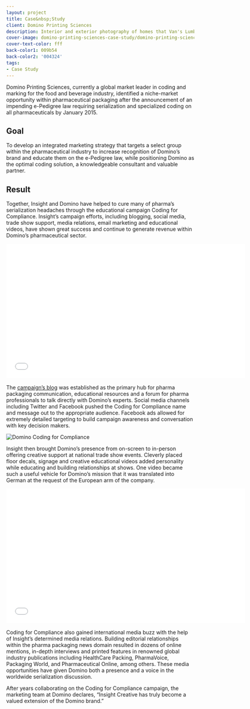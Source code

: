 ```yaml
---
layout: project
title: Case&nbsp;Study
client: Domino Printing Sciences
description: Interior and exterior photography of homes that Van's Lumber has built.
cover-image: domino-printing-sciences-case-study/domino-printing-sciences-case-study-cover
cover-text-color: fff
back-color1: 009b54
back-color2: '004324'
tags:
- Case Study
---
```


Domino Printing Sciences, currently a global market leader in coding and marking for the food and beverage industry, identified a niche-market opportunity within pharmaceutical packaging after the announcement of an impending e-Pedigree law requiring serialization and specialized coding on all pharmaceuticals by January 2015.

## Goal

To develop an integrated marketing strategy that targets a select group within the pharmaceutical industry to increase recognition of Domino’s brand and educate them on the e-Pedigree law, while positioning Domino as the optimal coding solution, a knowledgeable consultant and valuable partner.

## Result

Together, Insight and Domino have helped to cure many of pharma’s serialization headaches through the educational campaign Coding for Compliance. Insight’s campaign efforts, including blogging, social media, trade show support, media relations, email marketing and educational videos, have shown great success and continue to generate revenue within Domino’s pharmaceutical sector.

<iframe width="640" height="360" src="//www.youtube.com/embed/FEOcVkXRzcs?rel=0" frameborder="0" allowfullscreen></iframe>

The [campaign’s blog](http://codingforcompliance.com) was established as the primary hub for pharma packaging communication, educational resources and a forum for pharma professionals to talk directly with Domino’s experts. Social media channels including Twitter and Facebook pushed the Coding for Compliance name and message out to the appropriate audience. Facebook ads allowed for extremely detailed targeting to build campaign awareness and conversation with key decision makers.

<img data-aos="fade-up" src="/img/projects/domino-printing-sciences-case-study/coding-for-compliance-website.jpg" alt="Domino Coding for Compliance"
srcset="
/img/projects/domino-printing-sciences-case-study/coding-for-compliance-website-2400.jpg 2400w,
/img/projects/domino-printing-sciences-case-study/coding-for-compliance-website-1800.jpg 1800w,
/img/projects/domino-printing-sciences-case-study/coding-for-compliance-website-1200.jpg 1200w,
/img/projects/domino-printing-sciences-case-study/coding-for-compliance-website-900.jpg 900w,
/img/projects/domino-printing-sciences-case-study/coding-for-compliance-website-600.jpg 600w,
/img/projects/domino-printing-sciences-case-study/coding-for-compliance-website-400.jpg 400w" />


Insight then brought Domino’s presence from on-screen to in-person offering creative support at national trade show events. Cleverly placed floor decals, signage and creative educational videos added personality while educating and building relationships at shows. One video became such a useful vehicle for Domino’s mission that it was translated into German at the request of the European arm of the company.

<iframe width="640" height="360" src="//www.youtube.com/embed/U5244aThOYk?rel=0" frameborder="0" allowfullscreen></iframe>

Coding for Compliance also gained international media buzz with the help of Insight’s determined media relations. Building editorial relationships within the pharma packaging news domain resulted in dozens of online mentions, in-depth interviews and printed features in renowned global industry publications including HealthCare Packing, PharmaVoice, Packaging World, and Pharmaceutical Online, among others. These media opportunities have given Domino both a presence and a voice in the worldwide serialization discussion.

After years collaborating on the Coding for Compliance campaign, the marketing team at Domino declares, “Insight Creative has truly become a valued extension of the Domino brand.”
